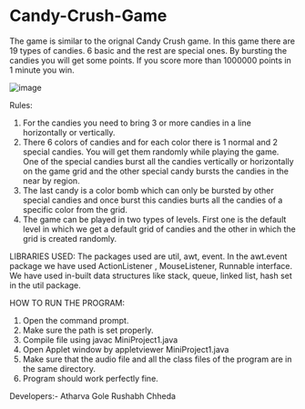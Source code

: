 # Candy-Crush-Game

The game is similar to the orignal Candy Crush game. In this game there are 19 types of candies. 6 basic and the rest are special ones. By bursting the candies you will get some points. If you score more than 1000000 points in 1 minute you win.

![image](https://user-images.githubusercontent.com/40511985/41968106-0b4aa8a4-7a21-11e8-8dd6-26e01398053a.png)

Rules:
1. For the candies you need to bring 3 or more candies in a line horizontally or vertically.
2. There 6 colors of candies and for each color there is 1 normal and 2 special candies. You will get them randomly while playing               the game. One of the special candies burst all the candies vertically or horizontally on the game grid and the other special candy bursts the candies in the near by region.
3. The last candy is a color bomb which can only be bursted by other special candies and once burst this candies burts all the candies of a specific color from the grid.
4. The game can be played in two types of levels. First one is the default level in which we get a default grid of candies and the other in which the grid is created randomly.

LIBRARIES USED:
The packages used are util, awt, event.
In the awt.event package we have used ActionListener , MouseListener, Runnable interface.
We have used in-built data structures like stack, queue, linked list, hash set in the  util package. 

HOW TO RUN THE PROGRAM:
1.	Open the command prompt.
2.	Make  sure the path is set properly.
3.	Compile file using javac MiniProject1.java
4.	Open Applet window by appletviewer MiniProject1.java
5.	Make sure that the audio file and all the class files of the program are in the same directory.
6.	Program should work perfectly fine. 

Developers:-
Atharva Gole
Rushabh Chheda
